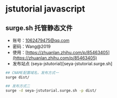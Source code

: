 # jstutorial javascript

## surge.sh 托管静态文件

- 账号：1062479475@qq.com
- 密码：Wang@2019
- 使用：[https://zhuanlan.zhihu.com/p/85463405](https://zhuanlan.zhihu.com/p/85463405)
- 发布站点 (seya-jstutorial)[seya-jstutorial.surge.sh]

```bash
## CNAME配置域名，发布方式一
surge dist/

## 发布方式二
surge -d seya-jstutorial.surge.sh -p dist/
```